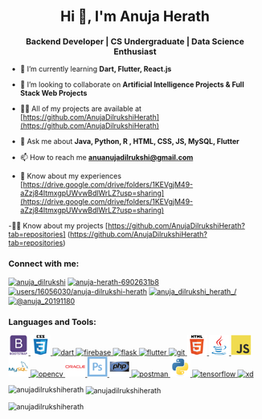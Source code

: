 <h1 align="center">Hi 👋, I'm Anuja Herath</h1>
<h3 align="center">Backend Developer | CS Undergraduate | Data Science Enthusiast</h3>

- 🌱 I’m currently learning **Dart, Flutter, React.js**

- 👯 I’m looking to collaborate on **Artificial Intelligence Projects & Full Stack Web Projects**

- 👨‍💻 All of my projects are available at [https://github.com/AnujaDilrukshiHerath](https://github.com/AnujaDilrukshiHerath)

- 💬 Ask me about **Java, Python, R , HTML, CSS, JS, MySQL, Flutter**

- 📫 How to reach me **anuanujadilrukshi@gmail.com**

- 📄 Know about my experiences [https://drive.google.com/drive/folders/1KEVgjM49-aZzj84ItmxgpUWvwBdlWrLZ?usp=sharing](https://drive.google.com/drive/folders/1KEVgjM49-aZzj84ItmxgpUWvwBdlWrLZ?usp=sharing)

-👩‍💻 Know about my projects [https://github.com/AnujaDilrukshiHerath?tab=repositories] (https://github.com/AnujaDilrukshiHerath?tab=repositories)

<h3 align="left">Connect with me:</h3>
<p align="left">
<a href="https://twitter.com/anuja_dilrukshi" target="blank"><img align="center" src="https://raw.githubusercontent.com/rahuldkjain/github-profile-readme-generator/master/src/images/icons/Social/twitter.svg" alt="anuja_dilrukshi" height="30" width="40" /></a>
<a href="https://linkedin.com/in/anuja-herath-6902631b8" target="blank"><img align="center" src="https://raw.githubusercontent.com/rahuldkjain/github-profile-readme-generator/master/src/images/icons/Social/linked-in-alt.svg" alt="anuja-herath-6902631b8" height="30" width="40" /></a>
<a href="https://stackoverflow.com/users/users/16056030/anuja-dilrukshi-herath" target="blank"><img align="center" src="https://raw.githubusercontent.com/rahuldkjain/github-profile-readme-generator/master/src/images/icons/Social/stack-overflow.svg" alt="users/16056030/anuja-dilrukshi-herath" height="30" width="40" /></a>
<a href="https://instagram.com/anuja_dilrukshi_herath_/" target="blank"><img align="center" src="https://raw.githubusercontent.com/rahuldkjain/github-profile-readme-generator/master/src/images/icons/Social/instagram.svg" alt="anuja_dilrukshi_herath_/" height="30" width="40" /></a>
<a href="https://www.hackerrank.com/@anuja_20191180" target="blank"><img align="center" src="https://raw.githubusercontent.com/rahuldkjain/github-profile-readme-generator/master/src/images/icons/Social/hackerrank.svg" alt="@anuja_20191180" height="30" width="40" /></a>
</p>

<h3 align="left">Languages and Tools:</h3>
<p align="left"> <a href="https://getbootstrap.com" target="_blank"> <img src="https://raw.githubusercontent.com/devicons/devicon/master/icons/bootstrap/bootstrap-plain-wordmark.svg" alt="bootstrap" width="40" height="40"/> </a> <a href="https://www.w3schools.com/css/" target="_blank"> <img src="https://raw.githubusercontent.com/devicons/devicon/master/icons/css3/css3-original-wordmark.svg" alt="css3" width="40" height="40"/> </a> <a href="https://dart.dev" target="_blank"> <img src="https://www.vectorlogo.zone/logos/dartlang/dartlang-icon.svg" alt="dart" width="40" height="40"/> </a> <a href="https://firebase.google.com/" target="_blank"> <img src="https://www.vectorlogo.zone/logos/firebase/firebase-icon.svg" alt="firebase" width="40" height="40"/> </a> <a href="https://flask.palletsprojects.com/" target="_blank"> <img src="https://www.vectorlogo.zone/logos/pocoo_flask/pocoo_flask-icon.svg" alt="flask" width="40" height="40"/> </a> <a href="https://flutter.dev" target="_blank"> <img src="https://www.vectorlogo.zone/logos/flutterio/flutterio-icon.svg" alt="flutter" width="40" height="40"/> </a> <a href="https://git-scm.com/" target="_blank"> <img src="https://www.vectorlogo.zone/logos/git-scm/git-scm-icon.svg" alt="git" width="40" height="40"/> </a> <a href="https://www.w3.org/html/" target="_blank"> <img src="https://raw.githubusercontent.com/devicons/devicon/master/icons/html5/html5-original-wordmark.svg" alt="html5" width="40" height="40"/> </a> <a href="https://www.java.com" target="_blank"> <img src="https://raw.githubusercontent.com/devicons/devicon/master/icons/java/java-original.svg" alt="java" width="40" height="40"/> </a> <a href="https://developer.mozilla.org/en-US/docs/Web/JavaScript" target="_blank"> <img src="https://raw.githubusercontent.com/devicons/devicon/master/icons/javascript/javascript-original.svg" alt="javascript" width="40" height="40"/> </a> <a href="https://www.mysql.com/" target="_blank"> <img src="https://raw.githubusercontent.com/devicons/devicon/master/icons/mysql/mysql-original-wordmark.svg" alt="mysql" width="40" height="40"/> </a> <a href="https://opencv.org/" target="_blank"> <img src="https://www.vectorlogo.zone/logos/opencv/opencv-icon.svg" alt="opencv" width="40" height="40"/> </a> <a href="https://www.oracle.com/" target="_blank"> <img src="https://raw.githubusercontent.com/devicons/devicon/master/icons/oracle/oracle-original.svg" alt="oracle" width="40" height="40"/> </a> <a href="https://www.photoshop.com/en" target="_blank"> <img src="https://raw.githubusercontent.com/devicons/devicon/master/icons/photoshop/photoshop-line.svg" alt="photoshop" width="40" height="40"/> </a> <a href="https://www.php.net" target="_blank"> <img src="https://raw.githubusercontent.com/devicons/devicon/master/icons/php/php-original.svg" alt="php" width="40" height="40"/> </a> <a href="https://postman.com" target="_blank"> <img src="https://www.vectorlogo.zone/logos/getpostman/getpostman-icon.svg" alt="postman" width="40" height="40"/> </a> <a href="https://www.python.org" target="_blank"> <img src="https://raw.githubusercontent.com/devicons/devicon/master/icons/python/python-original.svg" alt="python" width="40" height="40"/> </a> <a href="https://www.tensorflow.org" target="_blank"> <img src="https://www.vectorlogo.zone/logos/tensorflow/tensorflow-icon.svg" alt="tensorflow" width="40" height="40"/> </a> <a href="https://www.adobe.com/products/xd.html" target="_blank"> <img src="https://cdn.worldvectorlogo.com/logos/adobe-xd.svg" alt="xd" width="40" height="40"/> </a> </p>

<p><img align="left" src="https://github-readme-stats.vercel.app/api/top-langs?username=anujadilrukshiherath&show_icons=true&theme=dark&locale=en&layout=compact" alt="anujadilrukshiherath" /></p>

<p>&nbsp;<img align="center" src="https://github-readme-stats.vercel.app/api?username=anujadilrukshiherath&show_icons=true&theme=dark&locale=en" alt="anujadilrukshiherath" /></p>

<p><img align="center" src="https://github-readme-streak-stats.herokuapp.com/?user=anujadilrukshiherath&theme=dark" alt="anujadilrukshiherath" /></p>

